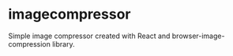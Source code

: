 # imagecompressor
Simple image compressor created with React and browser-image-compression library.

